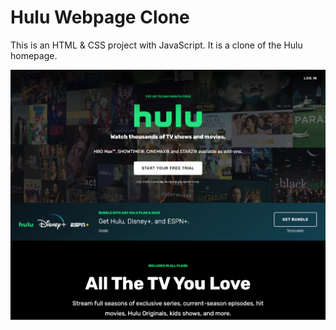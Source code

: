 # Hulu Webpage Clone

This is an HTML & CSS project with JavaScript. It is a clone of the Hulu homepage.

![Hulu Clone](/img/screen.png 'Hulu Clone')
